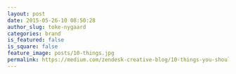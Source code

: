```yaml
---
layout: post
date: 2015-05-26-10 08:50:28
author_slug: toke-nygaard
categories: brand
is_featured: false
is_square: false
feature_image: posts/10-things.jpg
permalink: https://medium.com/zendesk-creative-blog/10-things-you-should-know-about-knowing-10-things-922830cf4b80
---
```

